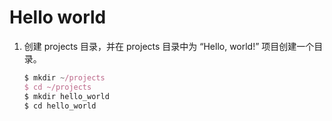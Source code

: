 # Hello world

1. 创建 projects 目录，并在 projects 目录中为 “Hello, world!” 项目创建一个目录。
   ```js
   $ mkdir ~/projects
   $ cd ~/projects
   $ mkdir hello_world
   $ cd hello_world
   ```



